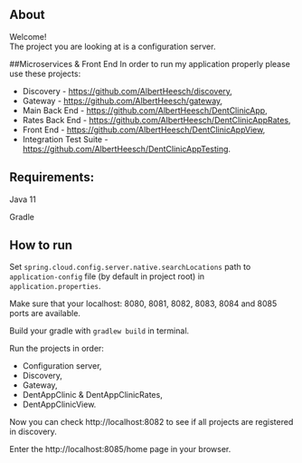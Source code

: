 ## About
Welcome!  
The project you are looking at is a configuration server.

##Microservices & Front End
In order to run my application properly please use these projects:
- Discovery - https://github.com/AlbertHeesch/discovery,
- Gateway - https://github.com/AlbertHeesch/gateway,
- Main Back End - https://github.com/AlbertHeesch/DentClinicApp,
- Rates Back End - https://github.com/AlbertHeesch/DentClinicAppRates,
- Front End - https://github.com/AlbertHeesch/DentClinicAppView,
- Integration Test Suite - https://github.com/AlbertHeesch/DentClinicAppTesting.

## Requirements:

Java 11

Gradle

## How to run
Set `spring.cloud.config.server.native.searchLocations` path to `application-config` file (by default in project root) in `application.properties`.

Make sure that your localhost: 8080, 8081, 8082, 8083, 8084 and 8085 ports are available.

Build your gradle with `gradlew build` in terminal.

Run the projects in order:
- Configuration server,
- Discovery,
- Gateway,
- DentAppClinic & DentAppClinicRates,
- DentAppClinicView.

Now you can check http://localhost:8082 to see if all projects are registered in discovery.

Enter the http://localhost:8085/home page in your browser.